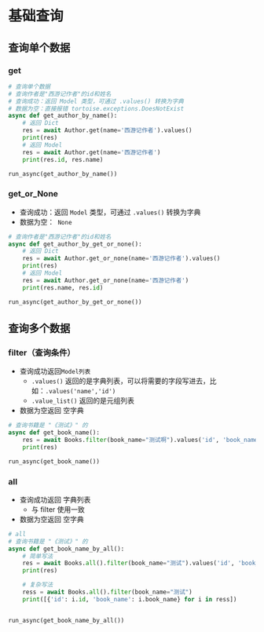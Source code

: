 

# 基础查询

## 查询单个数据

### get

``` python {7,10}
# 查询单个数据
# 查询作者是"西游记作者"的id和姓名
# 查询成功：返回 Model 类型，可通过 .values() 转换为字典
# 数据为空：直接报错 tortoise.exceptions.DoesNotExist
async def get_author_by_name():
    # 返回 Dict
    res = await Author.get(name='西游记作者').values()
    print(res)
    # 返回 Model
    res = await Author.get(name='西游记作者')
    print(res.id, res.name)

run_async(get_author_by_name())
```



### get_or_None

- 查询成功：返回 `Model` 类型，可通过 `.values()` 转换为字典
- 数据为空：` None`

```python {4,7}
# 查询作者是"西游记作者"的id和姓名
async def get_author_by_get_or_none():
    # 返回 Dict
    res = await Author.get_or_none(name='西游记作者').values()
    print(res)
    # 返回 Model
    res = await Author.get_or_none(name='西游记作者')
    print(res.name, res.id)

run_async(get_author_by_get_or_none())
```





## 查询多个数据

### filter（查询条件）

- 查询成功返回`Model列表`
  - `.values()` 返回的是字典列表，可以将需要的字段写进去，比如：`.values('name','id')`
  - `.value_list()` 返回的是元组列表
- 数据为空返回 空字典

```python {3}
# 查询书籍是 "《测试》" 的
async def get_book_name():
    res = await Books.filter(book_name="测试啊").values('id', 'book_name')
    print(res)

run_async(get_book_name())
```





### all

- 查询成功返回 字典列表
  - 与 filter 使用一致
- 数据为空返回 空字典

```python {5,6,9,10}
# all
# 查询书籍是 "《测试》" 的
async def get_book_name_by_all():
    # 简单写法
    res = await Books.all().filter(book_name="测试").values('id', 'book_name')
    print(res)

    # 复杂写法
    ress = await Books.all().filter(book_name="测试")
    print([{'id': i.id, 'book_name': i.book_name} for i in ress])


run_async(get_book_name_by_all())
```


